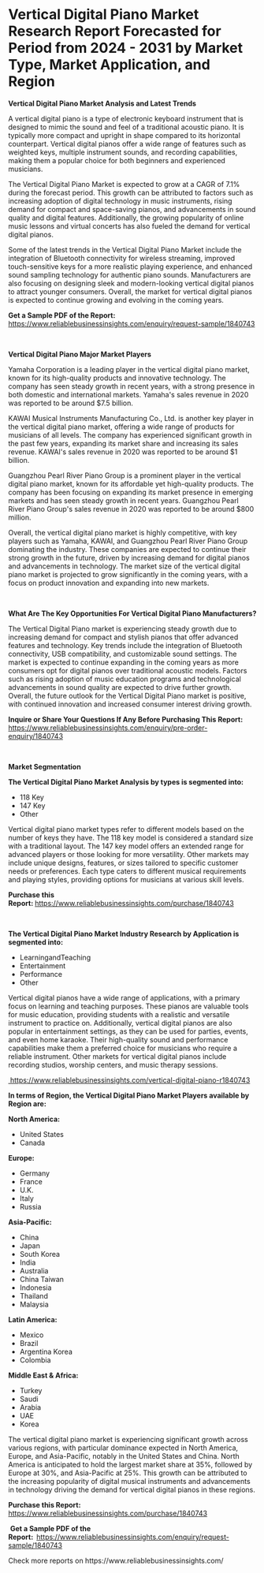<p><h1>Vertical Digital Piano Market Research Report Forecasted for Period from 2024 -  2031 by Market Type, Market Application, and Region</h1></p><p><strong>Vertical Digital Piano Market Analysis and Latest Trends</strong></p>
<p><p>A vertical digital piano is a type of electronic keyboard instrument that is designed to mimic the sound and feel of a traditional acoustic piano. It is typically more compact and upright in shape compared to its horizontal counterpart. Vertical digital pianos offer a wide range of features such as weighted keys, multiple instrument sounds, and recording capabilities, making them a popular choice for both beginners and experienced musicians.</p><p>The Vertical Digital Piano Market is expected to grow at a CAGR of 7.1% during the forecast period. This growth can be attributed to factors such as increasing adoption of digital technology in music instruments, rising demand for compact and space-saving pianos, and advancements in sound quality and digital features. Additionally, the growing popularity of online music lessons and virtual concerts has also fueled the demand for vertical digital pianos.</p><p>Some of the latest trends in the Vertical Digital Piano Market include the integration of Bluetooth connectivity for wireless streaming, improved touch-sensitive keys for a more realistic playing experience, and enhanced sound sampling technology for authentic piano sounds. Manufacturers are also focusing on designing sleek and modern-looking vertical digital pianos to attract younger consumers. Overall, the market for vertical digital pianos is expected to continue growing and evolving in the coming years.</p></p>
<p><strong>Get a Sample PDF of the Report:&nbsp;</strong> <a href="https://www.reliablebusinessinsights.com/enquiry/request-sample/1840743">https://www.reliablebusinessinsights.com/enquiry/request-sample/1840743</a></p>
<p>&nbsp;</p>
<p><strong>Vertical Digital Piano Major Market Players</strong></p>
<p><p>Yamaha Corporation is a leading player in the vertical digital piano market, known for its high-quality products and innovative technology. The company has seen steady growth in recent years, with a strong presence in both domestic and international markets. Yamaha's sales revenue in 2020 was reported to be around $7.5 billion.</p><p>KAWAI Musical Instruments Manufacturing Co., Ltd. is another key player in the vertical digital piano market, offering a wide range of products for musicians of all levels. The company has experienced significant growth in the past few years, expanding its market share and increasing its sales revenue. KAWAI's sales revenue in 2020 was reported to be around $1 billion.</p><p>Guangzhou Pearl River Piano Group is a prominent player in the vertical digital piano market, known for its affordable yet high-quality products. The company has been focusing on expanding its market presence in emerging markets and has seen steady growth in recent years. Guangzhou Pearl River Piano Group's sales revenue in 2020 was reported to be around $800 million.</p><p>Overall, the vertical digital piano market is highly competitive, with key players such as Yamaha, KAWAI, and Guangzhou Pearl River Piano Group dominating the industry. These companies are expected to continue their strong growth in the future, driven by increasing demand for digital pianos and advancements in technology. The market size of the vertical digital piano market is projected to grow significantly in the coming years, with a focus on product innovation and expanding into new markets.</p></p>
<p>&nbsp;</p>
<p><strong>What Are The Key Opportunities For Vertical Digital Piano Manufacturers?</strong></p>
<p><p>The Vertical Digital Piano market is experiencing steady growth due to increasing demand for compact and stylish pianos that offer advanced features and technology. Key trends include the integration of Bluetooth connectivity, USB compatibility, and customizable sound settings. The market is expected to continue expanding in the coming years as more consumers opt for digital pianos over traditional acoustic models. Factors such as rising adoption of music education programs and technological advancements in sound quality are expected to drive further growth. Overall, the future outlook for the Vertical Digital Piano market is positive, with continued innovation and increased consumer interest driving growth.</p></p>
<p><strong>Inquire or Share Your Questions If Any Before Purchasing This Report:</strong> <a href="https://www.reliablebusinessinsights.com/enquiry/pre-order-enquiry/1840743">https://www.reliablebusinessinsights.com/enquiry/pre-order-enquiry/1840743</a></p>
<p>&nbsp;</p>
<p><strong>Market Segmentation</strong></p>
<p><strong>The Vertical Digital Piano Market Analysis by types is segmented into:</strong></p>
<p><ul><li>118 Key</li><li>147 Key</li><li>Other</li></ul></p>
<p><p>Vertical digital piano market types refer to different models based on the number of keys they have. The 118 key model is considered a standard size with a traditional layout. The 147 key model offers an extended range for advanced players or those looking for more versatility. Other markets may include unique designs, features, or sizes tailored to specific customer needs or preferences. Each type caters to different musical requirements and playing styles, providing options for musicians at various skill levels.</p></p>
<p><strong>Purchase this Report:&nbsp;</strong><a href="https://www.reliablebusinessinsights.com/purchase/1840743">https://www.reliablebusinessinsights.com/purchase/1840743</a></p>
<p>&nbsp;</p>
<p><strong>The Vertical Digital Piano Market Industry Research by Application is segmented into:</strong></p>
<p><ul><li>LearningandTeaching</li><li>Entertainment</li><li>Performance</li><li>Other</li></ul></p>
<p><p>Vertical digital pianos have a wide range of applications, with a primary focus on learning and teaching purposes. These pianos are valuable tools for music education, providing students with a realistic and versatile instrument to practice on. Additionally, vertical digital pianos are also popular in entertainment settings, as they can be used for parties, events, and even home karaoke. Their high-quality sound and performance capabilities make them a preferred choice for musicians who require a reliable instrument. Other markets for vertical digital pianos include recording studios, worship centers, and music therapy sessions.</p></p>
<p><a href="https://www.reliablebusinessinsights.com/vertical-digital-piano-r1840743">&nbsp;https://www.reliablebusinessinsights.com/vertical-digital-piano-r1840743</a></p>
<p><strong>In terms of Region, the Vertical Digital Piano Market Players available by Region are:</strong></p>
<p>
    <p> <strong> North America: </strong>
        <ul>
            <li>United States</li>
            <li>Canada</li>
        </ul>
        </p> 
    <p> <strong> Europe: </strong>
        <ul>
            <li>Germany</li>
            <li>France</li>
            <li>U.K.</li>
            <li>Italy</li>
            <li>Russia</li>
        </ul>
        </p> 
    <p> <strong> Asia-Pacific: </strong>
        <ul>
            <li>China</li>
            <li>Japan</li>
            <li>South Korea</li>
            <li>India</li>
            <li>Australia</li>
            <li>China Taiwan</li>
            <li>Indonesia</li>
            <li>Thailand</li>
            <li>Malaysia</li>
        </ul>
        </p> 
    <p> <strong> Latin America: </strong>
        <ul>
            <li>Mexico</li>
            <li>Brazil</li>
            <li>Argentina Korea</li>
            <li>Colombia</li>
        </ul>
        </p> 
    <p> <strong> Middle East & Africa: </strong>
        <ul>
            <li>Turkey</li>
            <li>Saudi</li>
            <li>Arabia</li>
            <li>UAE</li>
            <li>Korea</li>
        </ul>
    </p>
    </p>
<p><p>The vertical digital piano market is experiencing significant growth across various regions, with particular dominance expected in North America, Europe, and Asia-Pacific, notably in the United States and China. North America is anticipated to hold the largest market share at 35%, followed by Europe at 30%, and Asia-Pacific at 25%. This growth can be attributed to the increasing popularity of digital musical instruments and advancements in technology driving the demand for vertical digital pianos in these regions.</p></p>
<p><strong>Purchase this Report: </strong><a href="https://www.reliablebusinessinsights.com/purchase/1840743">https://www.reliablebusinessinsights.com/purchase/1840743</a></p>
<p>&nbsp;<strong>Get a Sample PDF of the Report:&nbsp;&nbsp;</strong><a href="https://www.reliablebusinessinsights.com/enquiry/request-sample/1840743">https://www.reliablebusinessinsights.com/enquiry/request-sample/1840743</a></p>
<p><strong></strong></p>
<p>Check more reports on https://www.reliablebusinessinsights.com/</p>